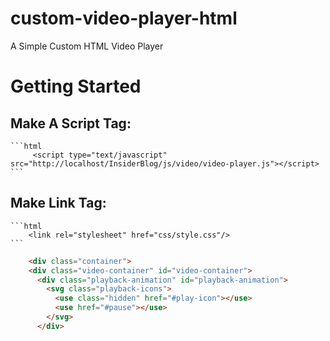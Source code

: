 # custom-video-player-html
A Simple Custom HTML Video Player 

# Getting Started 
   ## Make A Script Tag:
    ```html
         <script type="text/javascript" src="http://localhost/InsiderBlog/js/video/video-player.js"></script>
    ```
   ## Make Link Tag:
    ```html
        <link rel="stylesheet" href="css/style.css"/>
    ```

```html
    <div class="container">
    <div class="video-container" id="video-container">
      <div class="playback-animation" id="playback-animation">
        <svg class="playback-icons">
          <use class="hidden" href="#play-icon"></use>
          <use href="#pause"></use>
        </svg>
      </div>
```
